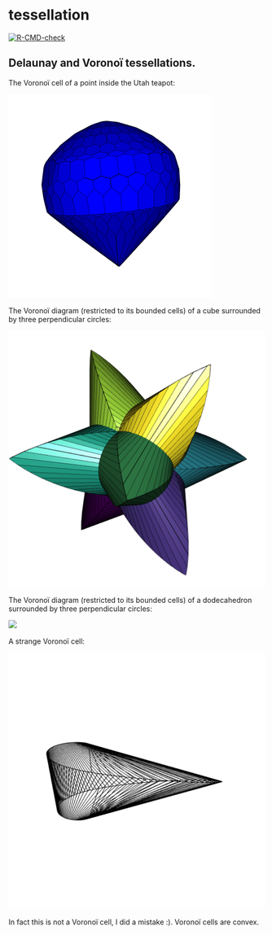 # tessellation

<!-- badges: start -->
[![R-CMD-check](https://github.com/stla/tessellation/workflows/R-CMD-check/badge.svg)](https://github.com/stla/tessellation/actions)
<!-- badges: end -->

## Delaunay and Voronoï tessellations.

The Voronoï cell of a point inside the Utah teapot:

![](https://raw.githubusercontent.com/stla/tessellation/main/inst/screenshots/UtahTeapot.png)

The Voronoï diagram (restricted to its bounded cells) of a cube surrounded by three perpendicular circles:

![](https://raw.githubusercontent.com/stla/tessellation/main/inst/screenshots/surroundedCube.png)

The Voronoï diagram (restricted to its bounded cells) of a dodecahedron surrounded by three perpendicular circles:

![](https://raw.githubusercontent.com/stla/tessellation/main/inst/screenshots/dodecahedron.gif)

A strange Voronoï cell:

![](https://raw.githubusercontent.com/stla/tessellation/main/inst/screenshots/strangeVoronoiCell.gif)

In fact this is not a Voronoï cell, I did a mistake :). Voronoï cells are convex.
